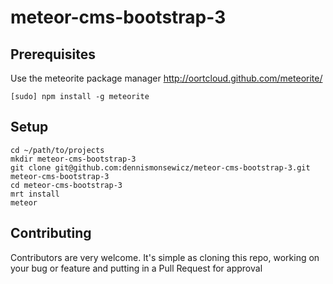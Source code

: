 meteor-cms-bootstrap-3
=====================================

Prerequisites
-------------

Use the meteorite package manager
http://oortcloud.github.com/meteorite/

`[sudo] npm install -g meteorite`

Setup
-------------
```
cd ~/path/to/projects
mkdir meteor-cms-bootstrap-3
git clone git@github.com:dennismonsewicz/meteor-cms-bootstrap-3.git meteor-cms-bootstrap-3
cd meteor-cms-bootstrap-3
mrt install
meteor
```

Contributing
-------------
Contributors are very welcome. It's simple as cloning this repo, working on your bug or feature and putting in a Pull Request for approval